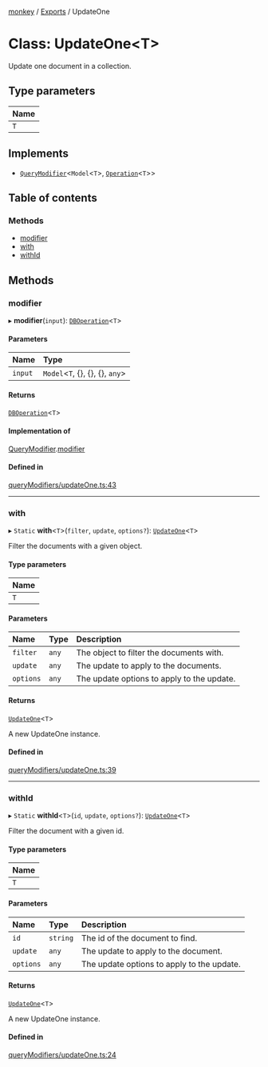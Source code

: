 [monkey](../README.md) / [Exports](../modules.md) / UpdateOne

# Class: UpdateOne<T\>

Update one document in a collection.

## Type parameters

| Name |
| :------ |
| `T` |

## Implements

- [`QueryModifier`](../interfaces/QueryModifier.md)<`Model`<`T`\>, [`Operation`](../interfaces/Operation.md)<`T`\>\>

## Table of contents

### Methods

- [modifier](UpdateOne.md#modifier)
- [with](UpdateOne.md#with)
- [withId](UpdateOne.md#withid)

## Methods

### modifier

▸ **modifier**(`input`): [`DBOperation`](DBOperation.md)<`T`\>

#### Parameters

| Name | Type |
| :------ | :------ |
| `input` | `Model`<`T`, {}, {}, {}, `any`\> |

#### Returns

[`DBOperation`](DBOperation.md)<`T`\>

#### Implementation of

[QueryModifier](../interfaces/QueryModifier.md).[modifier](../interfaces/QueryModifier.md#modifier)

#### Defined in

[queryModifiers/updateOne.ts:43](https://github.com/bpisano/monkey/blob/e8932a5/src/queryModifiers/updateOne.ts#L43)

___

### with

▸ `Static` **with**<`T`\>(`filter`, `update`, `options?`): [`UpdateOne`](UpdateOne.md)<`T`\>

Filter the documents with a given object.

#### Type parameters

| Name |
| :------ |
| `T` |

#### Parameters

| Name | Type | Description |
| :------ | :------ | :------ |
| `filter` | `any` | The object to filter the documents with. |
| `update` | `any` | The update to apply to the documents. |
| `options` | `any` | The update options to apply to the update. |

#### Returns

[`UpdateOne`](UpdateOne.md)<`T`\>

A new UpdateOne instance.

#### Defined in

[queryModifiers/updateOne.ts:39](https://github.com/bpisano/monkey/blob/e8932a5/src/queryModifiers/updateOne.ts#L39)

___

### withId

▸ `Static` **withId**<`T`\>(`id`, `update`, `options?`): [`UpdateOne`](UpdateOne.md)<`T`\>

Filter the document with a given id.

#### Type parameters

| Name |
| :------ |
| `T` |

#### Parameters

| Name | Type | Description |
| :------ | :------ | :------ |
| `id` | `string` | The id of the document to find. |
| `update` | `any` | The update to apply to the document. |
| `options` | `any` | The update options to apply to the update. |

#### Returns

[`UpdateOne`](UpdateOne.md)<`T`\>

A new UpdateOne instance.

#### Defined in

[queryModifiers/updateOne.ts:24](https://github.com/bpisano/monkey/blob/e8932a5/src/queryModifiers/updateOne.ts#L24)
